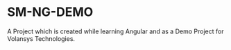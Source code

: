 # SM-NG-DEMO
A Project which is created while learning Angular and as a Demo Project for Volansys Technologies.